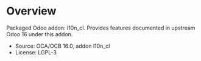 # Overview

Packaged Odoo addon: l10n_cl. Provides features documented in upstream Odoo 16 under this addon.

- Source: OCA/OCB 16.0, addon l10n_cl
- License: LGPL-3
